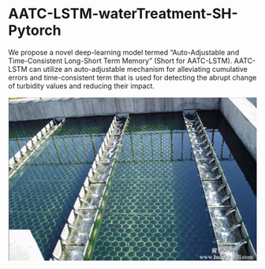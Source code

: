 # AATC-LSTM-waterTreatment-SH-Pytorch

  We propose a novel deep-learning model termed “Auto-Adjustable and Time-Consistent Long-Short Term Memory” (Short for AATC-LSTM). AATC-LSTM can utilize an auto-adjustable mechanism for alleviating cumulative errors and time-consistent term that is used for detecting the abrupt change of turbidity values and reducing their impact.
  
![Image text](http://github.com/EchoItLiu/AATC-LSTM-waterTreatment-SH-Pytorch/raw/master/img/factory.png)

